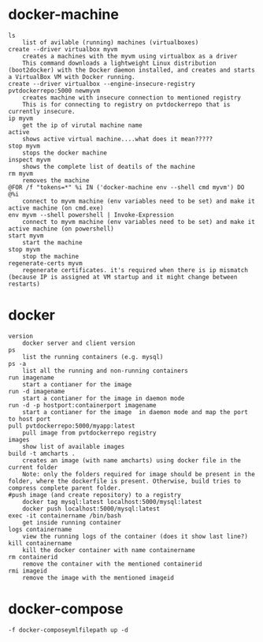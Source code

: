 # docker-machine
	ls
		list of avilable (running) machines (virtualboxes)
	create --driver virtualbox myvm
		creates a machines with the myvm using virtualbox as a driver
		This command downloads a lightweight Linux distribution (boot2docker) with the Docker daemon installed, and creates and starts a VirtualBox VM with Docker running.
	create --driver virtualbox --engine-insecure-registry pvtdockerrepo:5000 newmyvm
		creates machine with insecure connection to mentioned registry
		This is for connecting to registry on pvtdockerrepo that is currently insecure.
	ip myvm
		get the ip of virutal machine name
	active
		shows active virtual machine....what does it mean?????
	stop myvm
		stops the docker machine
	inspect myvm
		shows the complete list of deatils of the machine
	rm myvm
		removes the machine
	@FOR /f "tokens=*" %i IN ('docker-machine env --shell cmd myvm') DO @%i
		connect to myvm machine (env variables need to be set) and make it active machine (on cmd.exe)
	env myvm --shell powershell | Invoke-Expression	
		connect to myvm machine (env variables need to be set) and make it active machine (on powershell)
	start myvm
		start the machine
	stop myvm
		stop the machine
	regenerate-certs myvm
		regenerate certificates. it's required when there is ip mismatch (because IP is assigned at VM startup and it might change between restarts)
		
# docker
	version
		docker server and client version
	ps
		list the running containers (e.g. mysql)
	ps -a
		list all the running and non-running containers
	run imagename
		start a contianer for the image
	run -d imagename
		start a contianer for the image in daemon mode
	run -d -p hostport:containerport imagename
		start a contianer for the image  in daemon mode and map the port to host port
	pull pvtdockerrepo:5000/myapp:latest
		pull image from pvtdockerrepo registry
	images
		show list of available images
	build -t amcharts .
		creates an image (with name amcharts) using docker file in the current folder
		Note: only the folders required for image should be present in the folder, where the dockerfile is present. Otherwise, build tries to compress complete parent folder.
	#push image (and create repository) to a registry
		docker tag mysql:latest localhost:5000/mysql:latest
		docker push localhost:5000/mysql:latest
	exec -it containername /bin/bash
		get inside running container 
	logs containername
		view the running logs of the container (does it show last line?)
	kill containername
		kill the docker container with name containername
	rm containerid
		remove the container with the mentioned containerid
	rmi imageid
		remove the image with the mentioned imageid

# docker-compose
	-f docker-composeymlfilepath up -d
	
